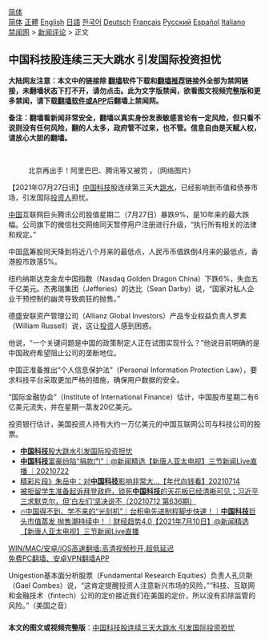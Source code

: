  <!-- 面包屑导航 --> <div class="breadcrumb"><!-- GTranslate: https://gtranslate.io/ -->  <div class="switcher notranslate">  <div class="selected">  <a href="#" onclick="return false;"> 简体</a>  </div>  <div class="option">  <a href="https://www.bannedbook.org" onclick="doGTranslate('zh-CN|zh-CN');jQuery('div.switcher div.selected a').html(jQuery(this).html());return false;" title="简体中文" class="nturl selected"> 简体</a>  <a href="https://www.bannedbook.org/zh-tw/" onclick="doGTranslate('zh-CN|zh-TW');jQuery('div.switcher div.selected a').html(jQuery(this).html());return false;" title="繁體中文" class="nturl"> 正體</a>  <a href="https://www.bannedbook.org/en/" onclick="doGTranslate('zh-CN|en');jQuery('div.switcher div.selected a').html(jQuery(this).html());return false;" title="English" class="nturl"> English</a>  <a href="https://www.bannedbook.org/ja/" onclick="doGTranslate('zh-CN|ja');jQuery('div.switcher div.selected a').html(jQuery(this).html());return false;" title="日本語" class="nturl"> 日語</a>  <a href="https://www.bannedbook.org/ko/" onclick="doGTranslate('zh-CN|ko');jQuery('div.switcher div.selected a').html(jQuery(this).html());return false;" title="한국어" class="nturl"> 한국어</a>  <a href="https://www.bannedbook.org/de/" onclick="doGTranslate('zh-CN|de');jQuery('div.switcher div.selected a').html(jQuery(this).html());return false;" title="Deutsch" class="nturl"> Deutsch</a>  <a href="https://www.bannedbook.org/fr/" onclick="doGTranslate('zh-CN|fr');jQuery('div.switcher div.selected a').html(jQuery(this).html());return false;" title="Français" class="nturl"> Français</a>  <a href="https://www.bannedbook.org/ru/" onclick="doGTranslate('zh-CN|ru');jQuery('div.switcher div.selected a').html(jQuery(this).html());return false;" title="Русский" class="nturl"> Русский</a>  <a href="https://www.bannedbook.org/es/" onclick="doGTranslate('zh-CN|es');jQuery('div.switcher div.selected a').html(jQuery(this).html());return false;" title="Español" class="nturl"> Español</a>  <a href="https://www.bannedbook.org/it/" onclick="doGTranslate('zh-CN|it');jQuery('div.switcher div.selected a').html(jQuery(this).html());return false;" title="Italiano" class="nturl"> Italiano</a>  </div>  </div>      <div class='breadcrumb-sub'><!-- Breadcrumb NavXT 6.3.0 --> <a href="https://www.bannedbook.org/" class="home">禁闻网</a> &gt; <a href="https://www.bannedbook.org/bnews/comments/" class="category">新闻评论</a> &gt; 正文</div></div><h2>中国科技股连续三天大跳水 引发国际投资担忧</h2> <p class="notice"><b>大陆网友注意：本文中的链接除 <a href="https://github.com/bannedbook/fanqiang" >翻墙</a>软件下载和<a href="https://github.com/killgcd/justmysocks/blob/master/README.md">翻墙推荐</a>链接外全部为禁网链接，未翻墙状态下打不开，请勿点击。此为文字版禁闻，欲看图文视频完整版和更多禁闻，请下载<a href="https://github.com/bannedbook/fanqiang">翻墙软件或APP</a>后翻墙上禁闻网。</p><p>备注：翻墙看新闻非常安全，翻墙以真实身份发表敏感言论有一定风险，但只看不说则没有任何风险，翻的人太多，政府管不过来，也不管。信息自由是天赋人权，请放心大胆的翻墙。</b></p>  <div class="entry"> <br /> <figure><a href="https://i2.wp.com/upload-images-bucket-v64rleca837do.s3.eu-west-1.amazonaws.com/wp-content/uploads/2021/03/14194621/Screen-Shot-2021-03-14-at-15.45.47.png?fit=1408%2C834&#038;ssl=1" data-caption="北京再出手！阿里巴巴、腾讯等又被罚 。（网络图片）"></a><figcaption class="wp-caption-text">北京再出手！阿里巴巴、腾讯等又被罚 。（网络图片）</figcaption></figure> <p>【2021年07月27日讯】<span class='wp_keywordlink_affiliate'><a href="https://www.bannedbook.org/" title="中国" target="_blank">中国</a></span><a href="https://www.bannedbook.org/bnews/tag/%E7%A7%91%E6%8A%80/" class="st_tag internal_tag" rel="tag" title="标签 科技 下的日志">科技</a>股连续第三天大<a href="https://www.bannedbook.org/bnews/tag/%e8%b7%b3%e6%b0%b4/" class="st_tag internal_tag" rel="tag" title="标签 跳水 下的日志">跳水</a>，已经影响到币值和债券市场，引发国际<a href="https://www.bannedbook.org/bnews/tag/%E6%8A%95%E8%B5%84%E4%BA%BA/" class="st_tag internal_tag" rel="tag" title="标签 投资人 下的日志">投资人</a>担忧。</p> <p><a href="https://www.bannedbook.org/bnews/tag/%E4%B8%AD%E5%9B%BD/" class="st_tag internal_tag" rel="tag" title="标签 中国 下的日志">中国</a>互联网巨头腾讯公司股值星期二（7月27日）暴跌9%，是10年来的最大跌幅。公司旗下的微信社交网络同天暂停用户注册进行升级，“执行所有相关的法律和规定。”</p>  <p>中国蓝筹股同天降到将近八个月来的最低点，人民币币值跌倒4月来的最低点，香港股市跌落5%。</p> <p>纽约纳斯达克金龙中国指数（Nasdaq Golden Dragon China）下跌6%，失血五千亿美元。杰弗瑞集团（Jefferies）的达比（Sean Darby）说，“国家对私人企业干预控制的幽灵导致疯狂的抛售。”</p>  <p>德盛安联资产管理公司（Allianz Global Investors）产品专业权益负责人罗素（William Russell）说，这让<a href="https://www.bannedbook.org/bnews/tag/%e6%8a%95%e8%b5%84/" class="st_tag internal_tag" rel="tag" title="标签 投资 下的日志">投资</a>人感到困惑。</p> <p>他说，“一个关键问题是中国的政策制定人正在试图实现什么？”他说目前明确的是中国政府希望阻止公司的垄断地位。</p>  <p>中国正准备推出“个人信息保护法”（Personal Information Protection Law），要求科技平台采取更加严格的措施，确保用户数据的安全。</p> <p>“国际金融协会”（Institute of International Finance）估计，中国股市星期二有6亿美元流失，并在星期一蒸发20亿美元。</p>  <p>投资银行估计，美国投资人持有大约一万亿美元的中国互联网公司与科技公司的股票。</p> <ul class='op-related-articles' title='相关阅读'> <li><a href='https://www.bannedbook.org/bnews/headline/20210728/1595432.html' target='_blank'><b>中国科技</b>股大跳水引发国际投资担忧</a></li> <li><a href='https://www.bannedbook.org/bnews/bannedvideo/20210722/1592134.html' target='_blank'><b>中国科技</b>富豪纷陷“捐款门”｜@新闻精选【新唐人亚太电视】三节新闻Live直播 ｜20210722</a></li> <li><a href='https://www.bannedbook.org/bnews/taiwannews/20210714/1587159.html' target='_blank'>精彩片段》朱岳中：对<b>中国科技</b>影响非常大...【年代向钱看】20210714</a></li> <li><a href='https://www.bannedbook.org/bnews/bannedvideo/20210712/1585534.html' target='_blank'>被拒留学生准备起诉拜登政府，锁死<b>中国科技</b>的天花板已经清晰可见；习近平三求默克尔，但‘白左们’坚决说不（20210712 第636期）</a></li> <li><a href='https://www.bannedbook.org/bnews/bannedvideo/20210710/1584489.html' target='_blank'>🔥中国得不到、学不来的“光刻机”｜台积电先进制程脚步快速！｜<b>中国科技</b>巨头市值蒸发 抛售潮持续中！｜财经趋势4.0【2021年7月10日】@新闻精选【新唐人亚太电视】三节新闻Live直播</a></li> </ul> <p class="texttj"> <a href="https://github.com/bannedbook/fanqiang/wiki/V2ray%E6%9C%BA%E5%9C%BA" target="_blank">WIN/MAC/安卓/iOS高速翻墙:高清视频秒开,超低延迟</a><br/> <a href="https://github.com/bannedbook/fanqiang/wiki/%E7%A6%81%E9%97%BB%E7%BD%91%E5%AE%89%E5%8D%93%E7%BF%BB%E5%A2%99%E6%96%B0%E9%97%BBAPP" target="_blank">免费PC翻墙、安卓VPN翻墙APP</a></p><p>Unigestion基本面分析股票（Fundamental Research Equities）负责人孔贝斯（Gael Combes）说，“这肯定提醒投资人注意新兴市场的风险，”“科技、互联网和金融技术（fintech）公司的定价接近我们在美国的定价，所以没有扣除监管的风险。”（美国之音）</p><a name='sharetosocial'></a>  <div style="margin-bottom:5px;padding-bottom:5px;clear:both"> <div id="archive-pix-1" class="banner-ads"> <!-- AuctionX Display platform tag START --> <div id="26318x728x90x621x_ADSLOT2" clicktrack="%%CLICK_URL_ESC%%"></div> <!-- AuctionX Display platform tag END --> </div> <div id="archive-pix-2" class="banner-ads"> <!-- AuctionX Display platform tag START --> <div id="26315x300x250x621x_ADSLOT2" clicktrack="%%CLICK_URL_ESC%%"></div> <!-- AuctionX Display platform tag END --> </div> </div>  <div id="archive-pix-1" class="banner-ads"> <!-- AuctionX Display platform tag START --> <div id="26318x728x90x621x_ADSLOT3" clicktrack="%%CLICK_URL_ESC%%"></div> <!-- AuctionX Display platform tag END --> </div> <div><b>本文的图文或视频完整版</b>：<a href='https://www.bannedbook.org/bnews/comments/20210728/1595539.html'>中国科技股连续三天大跳水 引发国际投资担忧</a></div>  </div><!--END ENTRY--> 